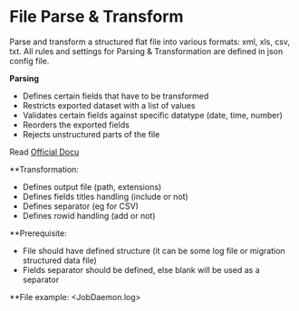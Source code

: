 # File Parse & Transform

Parse and transform a structured flat file into various formats: xml, xls, csv, txt.
All rules and settings for Parsing & Transformation are defined in json config file.

**Parsing**
- Defines certain fields that have to be transformed
- Restricts exported dataset with a list of values
- Validates certain fields against specific datatype (date, time, number)
- Reorders the exported fields
- Rejects unstructured parts of the file

Read [Official Docu](https://squidfunk.github.io/mkdocs-material/getting-started/)

**Transformation:
- Defines output file (path, extensions)
- Defines fields titles handling (include or not)
- Defines separator (eg for CSV)
- Defines rowid handling (add or not)

**Prerequisite:
- File should have defined structure (it can be some log file or migration structured data file)
- Fields separator should be defined, else blank will be used as a separator

**File example: <JobDaemon.log>

